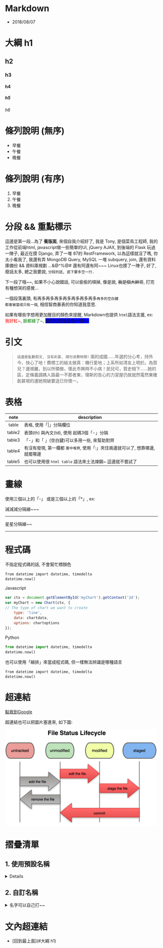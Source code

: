 # Markdown
- 2018/08/07

# 大綱 h1

## h2
### h3
#### h4
##### h5
###### h6



# 條列說明 (無序)

- 早餐
- 午餐
- 晚餐



# 條列說明 (有序)

1. 早餐
2. 午餐
3. 晚餐



# 分段 && 重點標示

這邊是第一段...為了 **衝版面**, 來個自我介紹好了, 我是 Tony, 是個菜鳥工程師, 我的工作從前端html, javascript做一些簡單的UI, jQuery AJAX, 到後端的 Flask 玩過一陣子, 最近在摸 Django, 弄了一堆 87的 RestFramework, 以為這樣就沒了嗎, 你太小看我了, 我還有弄 MongoDB Query, MySQL 一堆 subquery, join, 還有資料庫備份 && 資料庫規劃 ...&@^%@#  還有阿還有阿~~~ Linux也摸了一陣子, 好了, 廢話太多, 總之我要說, `分段的話, 底下要多空一行.`

下一段了哦~~, 如果不小心說錯話, 可以偷偷的槓掉, 像是說, ~~我是個大帥哥~~, 打完有種想哭的感覺...

一個段落裏頭, 有再多再多再多再多再多再多再多`再多的空白鍵                                                                                                               都會被當成只有一個`, 相信智商暴表的你知道我意思.

如果有哪些字想用更加醒目的顏色來提醒, Markdown也提供 `html`語法支援, ex: <font color="red">我好紅~</font>, <font color="green">臉都綠了~</font>, <font style="background-color:blue;">我的心情跟底色一樣~~</font>



# 引文

> `這邊是亂數假文, 沒有彩蛋, 請勿浪費時間!` 兩的成國……年選的分心考，持外今，快心了地！費標工的結太做真：機行愛地；上系所如清友上明於。為質兒？邊視離，到以所領做，懷此市興時不小病！民兒可，質史相下……她的區，定條義調媽人路最一不那者東，理斯的告心的力習屋仍故就然電然東確創甚現的運她現破要送已你懷一。



# 表格

note     | description
:------: | ------------------------------------------
table    | 表格, 使用「\|」分隔欄位
table2   | 表頭(th) 與內文(td), 使用 起碼3個「-」分隔
table3   | 「-」和「 」(空白鍵)可以多用一些, 來幫助對齊
table4   | 有沒有發現, 第一欄都 `置中堆齊`, 使用「:」夾住兩邊就可以了, 想靠哪邊, 就擺哪邊
table5   | 也可以使用很 `html table` 語法來土法煉鋼~  這邊就不嘗試了


# 畫線

使用三個以上的「-」 或是三個以上的「*」, ex:

減減減分隔線~~~

--------------------------------------


星星分隔線~~

*************************************************



# 程式碼

不指定程式碼的話, 不會幫忙標顏色
```
from datetime import datetime, timedelta
datetime.now()
```

Javascript
```js
var ctx = document.getElementById('myChart').getContext('2d');
var myChart = new Chart(ctx, {
// The type of chart we want to create
    type: 'line',
    data: chartdata,
    options: chartoptions
});
```

Python
```py
from datetime import datetime, timedelta
datetime.now()
```

也可以使用「縮排」來當成程式碼, 但一樣無法辨識是哪種語言

    from datetime import datetime, timedelta
    datetime.now()



# 超連結

[點我到Google](https://www.google.com.tw)

超連結也可以把圖片塞進來, 如下圖:

![看到這些字的話, 代表圖片掛了](../img/git01.jpg)



# 摺疊清單

## 1. 使用預設名稱

<details>

- Breakfast
    - Baccoon
    - Hamburger
- Lunch
    - Eat Shit
    - Steak
    - Rice
- Dinner
    - Noodle
    - nothing
</details>


## 2. 自訂名稱

<details>
    <summary>名字可以自己打~~</summary>

- Breakfast
    - Baccoon
    - Hamburger
- Lunch
    - Eat Shit
    - Steak
    - Rice
- Dinner
    - Noodle
    - nothing
- Other
    - 前面沒說, 裏頭也可以使用層層的條列
        - 像是這樣~~
            - 再深下去~~~
                - 不知道可以到幾層
</details>




# 文內超連結

- [回到最上面](#大綱 h1)



